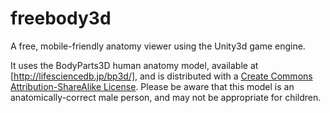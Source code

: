 freebody3d
==========

A free, mobile-friendly anatomy viewer using the Unity3d game engine.

It uses the BodyParts3D human anatomy model, available at [http://lifesciencedb.jp/bp3d/], and is distributed with a [Create Commons Attribution-ShareAlike License](http://creativecommons.org/licenses/by-sa/2.1/jp/deed.en_US). Please be aware that this model is an anatomically-correct male person, and may not be appropriate for children.

